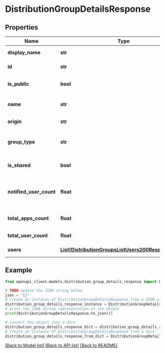 # DistributionGroupDetailsResponse


## Properties

Name | Type | Description | Notes
------------ | ------------- | ------------- | -------------
**display_name** | **str** | The name of the distribution group | [optional] 
**id** | **str** | The unique ID of the distribution group | 
**is_public** | **bool** | Whether the distribution group is public | 
**name** | **str** | The name of the distribution group used in URLs | 
**origin** | **str** | The creation origin of this distribution group | 
**group_type** | **str** | Type of group (Default, HockeyAppDefault or MicrosoftDogfooding) | [optional] 
**is_shared** | **bool** | Whether the distribution group is shared group or not | 
**notified_user_count** | **float** | The count of non-pending users in the distribution group who will be notified by new releases | 
**total_apps_count** | **float** | The count of apps associated with this distribution group | 
**total_user_count** | **float** | The count of users in the distribution group | 
**users** | [**List[DistributionGroupsListUsers200ResponseInner]**](DistributionGroupsListUsers200ResponseInner.md) | The distribution group users | 

## Example

```python
from openapi_client.models.distribution_group_details_response import DistributionGroupDetailsResponse

# TODO update the JSON string below
json = "{}"
# create an instance of DistributionGroupDetailsResponse from a JSON string
distribution_group_details_response_instance = DistributionGroupDetailsResponse.from_json(json)
# print the JSON string representation of the object
print(DistributionGroupDetailsResponse.to_json())

# convert the object into a dict
distribution_group_details_response_dict = distribution_group_details_response_instance.to_dict()
# create an instance of DistributionGroupDetailsResponse from a dict
distribution_group_details_response_from_dict = DistributionGroupDetailsResponse.from_dict(distribution_group_details_response_dict)
```
[[Back to Model list]](../README.md#documentation-for-models) [[Back to API list]](../README.md#documentation-for-api-endpoints) [[Back to README]](../README.md)



